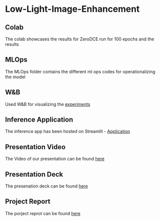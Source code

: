 # Low-Light-Image-Enhancement
## Colab
The colab showcases the results for ZeroDCE run for 100 epochs and the results 
## MLOps
The MLOps folder contains the different ml ops codes for operationalizing the model
## W&B
Used W&B for visualizing the [experiments](https://wandb.ai/sjsu-cmpe-258-musketeers/LowLightDCE?workspace=user-raghavaurs) 
## Inference Application
The inference app has been hosted on Streamlit - [Application](https://share.streamlit.io/raghavadevarajeurs/low-light-image-enhancement/main/inference.py)
## Presentation Video
The Video of our presentation can be found [here](https://www.youtube.com/watch?v=yF4iJx9Ap2E)
## Presentation Deck
The presenation deck can be found [here](https://github.com/vrmusketeers/Low-Light-Image-Enhancement/blob/main/Low-Light%20Image%20Enhancement%20-%20Final%20Presnetation.pdf)
## Project Report
The porject reprot can be found [here]()
